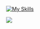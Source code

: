[![My Skills](https://skillicons.dev/icons?i=solidity,react,tailwind,typescript,ipfs,js,jquery,laravel,php,mysql,html,bootstrap,css)](https://skillicons.dev) <br>


 ![](https://komarev.com/ghpvc/?username=Top88Star) 


